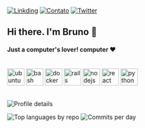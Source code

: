 [![Linkding](https://img.shields.io/badge/LinkedIn-0077B5?style=for-the-badge&logo=linkedin&logoColor=white)](https://www.linkedin.com/in/bruno-a-nascimento-38033a179)
[![Contato](https://img.shields.io/badge/Contato-358F0E?style=for-the-badge&logo=email&logoColor=white)](mailto:sunr00t@gmail.com)
[![Twitter](https://img.shields.io/badge/Twitter-1DA1F2?style=for-the-badge&logo=twitter&logoColor=white)](https://twitter.com/sunr00t)

## Hi there. I'm Bruno 👋
#### Just a computer's lover! computer ❤️

<div align="left">
  </br>
  <img src="https://cdn.jsdelivr.net/gh/devicons/devicon/icons/ubuntu/ubuntu-plain-wordmark.svg" alt="ubuntu" width="40" height="40"/>
  <img src="https://cdn.jsdelivr.net/gh/devicons/devicon/icons/bash/bash-original.svg" alt="bash" width="40" height="40"/>
  <img src="https://cdn.jsdelivr.net/gh/devicons/devicon/icons/docker/docker-original-wordmark.svg" alt="docker" width="40" height="40"/>
  <img src="https://cdn.jsdelivr.net/gh/devicons/devicon/icons/rails/rails-original-wordmark.svg"alt="rails" width="40" height="40"/>
  <img src="https://cdn.jsdelivr.net/gh/devicons/devicon/icons/nodejs/nodejs-original.svg" alt="nodejs" width="40" height="40"/>
  <img src="https://cdn.jsdelivr.net/gh/devicons/devicon/icons/react/react-original-wordmark.svg" alt="react" width="40" height="40" />
  <img src="https://cdn.jsdelivr.net/gh/devicons/devicon/icons/python/python-original-wordmark.svg" alt="python" width="40" height="40" />
  </br>
  </br>
</div>

![Profile details](http://github-profile-summary-cards.vercel.app/api/cards/profile-details?username=sunr00t&theme=radical)

![Top languages by repo](http://github-profile-summary-cards.vercel.app/api/cards/repos-per-language?username=sunr00t&theme=radical)
![Commits per day](http://github-profile-summary-cards.vercel.app/api/cards/productive-time?username=sunr00t&theme=radical&utcOffset=3)
